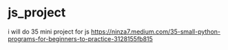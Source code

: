 # js_project

i will do 35 mini project for js
https://ninza7.medium.com/35-small-python-programs-for-beginners-to-practice-3128155fb815
